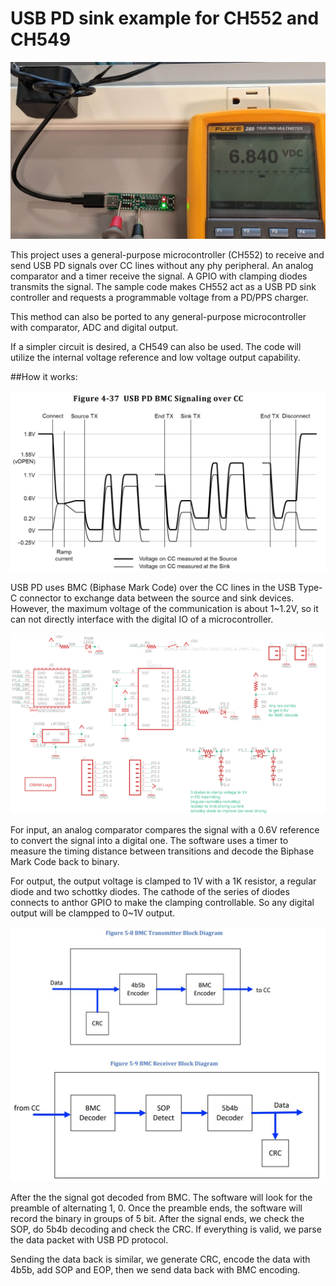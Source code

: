 
# USB PD sink example for CH552 and CH549

![CH552 Getting 7V from charger](https://raw.githubusercontent.com/DeqingSun/ch55xduino/ch55xduino/ch55xduino/ch55x/libraries/Generic_Examples/examples/05.USB/PowerDelivery/imgs/ch552_PD.jpg)

This project uses a general-purpose microcontroller (CH552) to receive and send USB PD signals over CC lines without any phy peripheral. An analog comparator and a timer receive the signal. A GPIO with clamping diodes transmits the signal. The sample code makes CH552 act as a USB PD sink controller and requests a programmable voltage from a PD/PPS charger. 

This method can also be ported to any general-purpose microcontroller with comparator, ADC and digital output.

If a simpler circuit is desired, a CH549 can also be used. The code will utilize the internal voltage reference and low voltage output capability.

##How it works:

![pd bmc signal](https://raw.githubusercontent.com/DeqingSun/ch55xduino/ch55xduino/ch55xduino/ch55x/libraries/Generic_Examples/examples/05.USB/PowerDelivery/imgs/pd_bmc_signal.jpg)

USB PD uses BMC (Biphase Mark Code) over the CC lines in the USB Type-C connector to exchange data between the source and sink devices. However, the maximum voltage of the communication is about 1~1.2V, so it can not directly interface with the digital IO of a microcontroller. 

![ch552 schematic for pd](https://raw.githubusercontent.com/DeqingSun/ch55xduino/ch55xduino/pcb/powerDeliveryBoard/CH552_typeC_Power_Delivery.png)

For input, an analog comparator compares the signal with a 0.6V reference to convert the signal into a digital one. The software uses a timer to measure the timing distance between transitions and decode the Biphase Mark Code back to binary. 

For output, the output voltage is clamped to 1V with a 1K resistor, a regular diode and two schottky diodes. The cathode of the series of diodes connects to anthor GPIO to make the clamping controllable. So any digital output will be clampped to 0~1V output.

![rx tx procedure for pd](https://raw.githubusercontent.com/DeqingSun/ch55xduino/ch55xduino/ch55xduino/ch55x/libraries/Generic_Examples/examples/05.USB/PowerDelivery/imgs/pd_rx_tx.jpg)

After the the signal got decoded from BMC. The software will look for the  preamble of alternating 1, 0. Once the preamble ends, the software will record the binary in groups of 5 bit. After the signal ends, we check the SOP, do 5b4b decoding and check the CRC. If everything is valid, we parse the data packet with USB PD protocol.

Sending the data back is similar, we generate CRC, encode the data with 4b5b, add SOP and EOP, then we send data back with BMC encoding.
